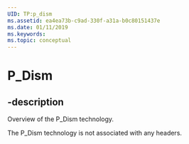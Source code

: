 ```yaml
---
UID: TP:p_dism
ms.assetid: ea4ea73b-c9ad-330f-a31a-b0c80151437e
ms.date: 01/11/2019
ms.keywords: 
ms.topic: conceptual
---
```


# P_Dism

## -description

Overview of the P_Dism technology.

The P_Dism technology is not associated with any headers.


